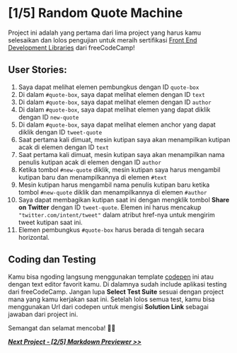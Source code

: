 # [1/5] Random Quote Machine

Project ini adalah yang pertama dari lima project yang harus kamu selesaikan dan lolos pengujian untuk meraih sertifikasi [Front End Development Libraries](https://www.freecodecamp.org/learn/front-end-development-libraries/) dari freeCodeCamp!

## User Stories:

1. Saya dapat melihat elemen pembungkus dengan ID `quote-box`
2. Di dalam `#quote-box`, saya dapat melihat elemen dengan ID `text`
3. Di dalam `#quote-box`, saya dapat melihat elemen dengan ID `author`
4. Di dalam `#quote-box`, saya dapat melihat elemen yang dapat diklik dengan ID `new-quote`
5. Di dalam `#quote-box`, saya dapat melihat elemen anchor yang dapat diklik dengan ID `tweet-quote`
6. Saat pertama kali dimuat, mesin kutipan saya akan menampilkan kutipan acak di elemen dengan ID `text`
7. Saat pertama kali dimuat, mesin kutipan saya akan menampilkan nama penulis kutipan acak di elemen dengan ID `author`
8. Ketika tombol `#new-quote` diklik, mesin kutipan saya harus mengambil kutipan baru dan menampilkannya di elemen `#text`
9. Mesin kutipan harus mengambil nama penulis kutipan baru ketika tombol `#new-quote` diklik dan menampilkannya di elemen `#author`
10. Saya dapat membagikan kutipan saat ini dengan mengklik tombol **Share on Twitter** dengan ID `tweet-quote`. Elemen ini harus mencakup `"twitter.com/intent/tweet"` dalam atribut href-nya untuk mengirim tweet kutipan saat ini.
11. Elemen pembungkus `#quote-box` harus berada di tengah secara horizontal.

## Coding dan Testing

Kamu bisa ngoding langsung menggunakan template [codepen](https://codepen.io/pen?template=MJjpwO) ini atau dengan text editor favorit kamu. Di dalamnya sudah include aplikasi testing dari freeCodeCamp. Jangan lupa **Select Test Suite** sesuai dengan project mana yang kamu kerjakan saat ini. Setelah lolos semua test, kamu bisa menggunakan Url dari codepen untuk mengisi **Solution Link** sebagai jawaban dari project ini.

Semangat dan selamat mencoba! 🚀📜  


[***Next Project - [2/5] Markdown Previewer >>***]()
